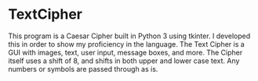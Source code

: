 # TextCipher

This program is a Caesar Cipher built in Python 3 using tkinter.  I developed this in order to show my proficiency in the language.
The Text Cipher is a GUI with images, text, user input, message boxes, and more.
The Cipher itself uses a shift of 8, and shifts in both upper and lower case text.  Any numbers or symbols are passed through as is.
